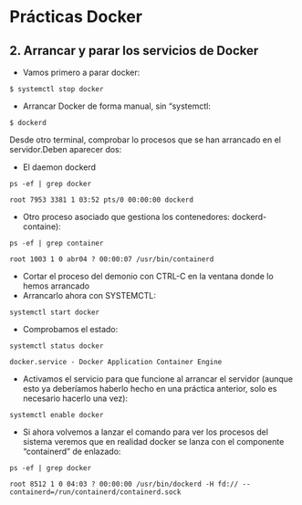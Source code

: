 # Prácticas Docker

## 2. Arrancar y parar los servicios de Docker

- Vamos primero a parar docker:

```
$ systemctl stop docker
```

- Arrancar Docker de forma manual, sin “systemctl:

```
$ dockerd
```

Desde otro terminal, comprobar lo procesos que se han arrancado en el
servidor.Deben aparecer dos:

- El daemon dockerd

```
ps -ef | grep docker

root 7953 3381 1 03:52 pts/0 00:00:00 dockerd
```

- Otro proceso asociado que gestiona los contenedores: dockerd-containe):

```
ps -ef | grep container

root 1003 1 0 abr04 ? 00:00:07 /usr/bin/containerd
```

- Cortar el proceso del demonio con CTRL-C en la ventana donde lo
  hemos arrancado
- Arrancarlo ahora con SYSTEMCTL:

```
systemctl start docker
```

- Comprobamos el estado:

```
systemctl status docker

docker.service - Docker Application Container Engine
```

- Activamos el servicio para que funcione al arrancar el servidor (aunque
  esto ya deberíamos haberlo hecho en una práctica anterior, solo es
  necesario hacerlo una vez):

```
systemctl enable docker
```

- Si ahora volvemos a lanzar el comando para ver los procesos del
  sistema veremos que en realidad docker se lanza con el componente
  “containerd” de enlazado:

```
ps -ef | grep docker

root 8512 1 0 04:03 ? 00:00:00 /usr/bin/dockerd -H fd:// -- containerd=/run/containerd/containerd.sock
```
